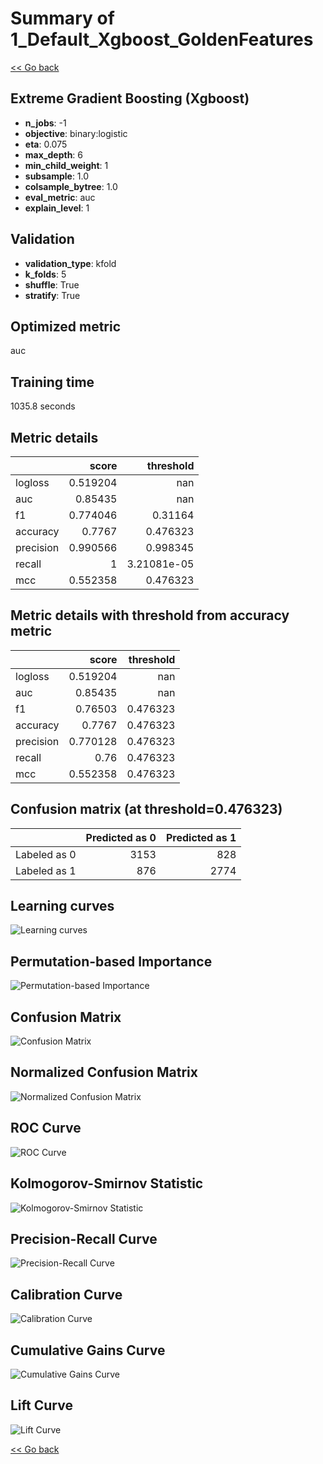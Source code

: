 # Summary of 1_Default_Xgboost_GoldenFeatures

[<< Go back](../README.md)


## Extreme Gradient Boosting (Xgboost)
- **n_jobs**: -1
- **objective**: binary:logistic
- **eta**: 0.075
- **max_depth**: 6
- **min_child_weight**: 1
- **subsample**: 1.0
- **colsample_bytree**: 1.0
- **eval_metric**: auc
- **explain_level**: 1

## Validation
 - **validation_type**: kfold
 - **k_folds**: 5
 - **shuffle**: True
 - **stratify**: True

## Optimized metric
auc

## Training time

1035.8 seconds

## Metric details
|           |    score |     threshold |
|:----------|---------:|--------------:|
| logloss   | 0.519204 | nan           |
| auc       | 0.85435  | nan           |
| f1        | 0.774046 |   0.31164     |
| accuracy  | 0.7767   |   0.476323    |
| precision | 0.990566 |   0.998345    |
| recall    | 1        |   3.21081e-05 |
| mcc       | 0.552358 |   0.476323    |


## Metric details with threshold from accuracy metric
|           |    score |   threshold |
|:----------|---------:|------------:|
| logloss   | 0.519204 |  nan        |
| auc       | 0.85435  |  nan        |
| f1        | 0.76503  |    0.476323 |
| accuracy  | 0.7767   |    0.476323 |
| precision | 0.770128 |    0.476323 |
| recall    | 0.76     |    0.476323 |
| mcc       | 0.552358 |    0.476323 |


## Confusion matrix (at threshold=0.476323)
|              |   Predicted as 0 |   Predicted as 1 |
|:-------------|-----------------:|-----------------:|
| Labeled as 0 |             3153 |              828 |
| Labeled as 1 |              876 |             2774 |

## Learning curves
![Learning curves](learning_curves.png)

## Permutation-based Importance
![Permutation-based Importance](permutation_importance.png)
## Confusion Matrix

![Confusion Matrix](confusion_matrix.png)


## Normalized Confusion Matrix

![Normalized Confusion Matrix](confusion_matrix_normalized.png)


## ROC Curve

![ROC Curve](roc_curve.png)


## Kolmogorov-Smirnov Statistic

![Kolmogorov-Smirnov Statistic](ks_statistic.png)


## Precision-Recall Curve

![Precision-Recall Curve](precision_recall_curve.png)


## Calibration Curve

![Calibration Curve](calibration_curve_curve.png)


## Cumulative Gains Curve

![Cumulative Gains Curve](cumulative_gains_curve.png)


## Lift Curve

![Lift Curve](lift_curve.png)



[<< Go back](../README.md)
